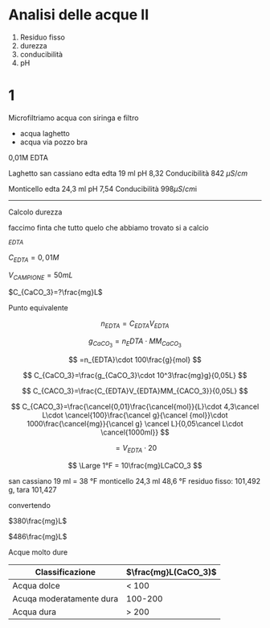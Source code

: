 # Analisi delle acque II
1. Residuo fisso
2. durezza
3. conducibilità
4. pH

# 1
Microfiltriamo acqua con siringa e filtro

* acqua laghetto 
* acqua via pozzo bra

0,01M EDTA



Laghetto san cassiano edta 
edta 19 ml
pH 8,32
Conducibilità 842 $\mu S/cm$ 

Monticello edta 24,3  ml
pH 7,54
Conducibilità 
998$\mu S /cm$i


---

Calcolo durezza

faccimo finta che tutto quelo che abbiamo trovato si a calcio


$_{EDTA}$

$C_{EDTA}=0,01M$

$V_{CAMPIONE}=50mL$

$C_{CaCO_3}=?\frac{mg}L$


Punto equivalente


$$
n_{EDTA}=C_{EDTA}V_{EDTA}
$$


$$
g_{CaCO_3}=n_EDTA\cdot MM_{CaCO_3}
$$


$$
=n_{EDTA}\cdot 100\frac{g}{mol}
$$


$$
C_{CaCO_3}=\frac{g_{CaCO_3}\cdot 10^3\frac{mg}g}{0,05L}
$$

$$
C_{CACO_3}=\frac{C_{EDTA}V_{EDTA}MM_{CACO_3}}{0,05L}
$$

$$
C_{CACO_3}=\frac{\cancel{0,01}\frac{\cancel{mol}}{L}\cdot 4,3\cancel L\cdot \cancel{100}\frac{\cancel g}{\cancel {mol}}\cdot 1000\frac{\cancel{mg}}{\cancel g} \cancel L}{0,05\cancel L\cdot \cancel{1000ml}}
$$

$$
=V_{EDTA}\cdot 20
$$


$$
\Large 1°F = 10\frac{mg}LCaCO_3
$$


san cassiano 19 ml = 38 °F
monticello 24,3 ml  48,6 °F
residuo fisso: 101,492 g, tara 101,427

convertendo 

$380\frac{mg}L$

$486\frac{mg}L$


Acque molto dure

|Classificazione|$\frac{mg}L(CaCO_3)$|
|---|---|
|Acqua dolce|< 100|
|Acuqa moderatamente dura|100-200|
|Acqua dura|> 200|
<!--stackedit_data:
eyJoaXN0b3J5IjpbMTU0MDgwOTExOSwtMjAwMjM3MTg3LDE3Nz
QyMTQ3OTMsMTkyMzE3NTgzNywtMTcxNjAyNDAwLDEwMDI4NTQy
MjEsLTEyNTcxMTk0OCwtMTUxMDM3OTk2MiwxMjcxMzY1MDMyLD
E1NTI4MjE5NSwtMTcxODU5Mjc4MSwxNzI2MzA0Nzg4XX0=
-->